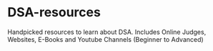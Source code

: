 # DSA-resources
Handpicked resources to learn about DSA. Includes Online Judges, Websites, E-Books and Youtube Channels  (Beginner to Advanced)
